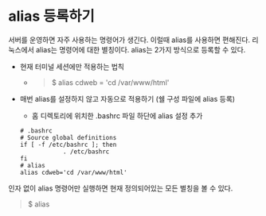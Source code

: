 # alias 등록하기
서버를 운영하면 자주 사용하는 명령어가 생긴다. 이럴때 alias를 사용하면 편해진다. 리눅스에서 alias는 명령어에 대한 별칭이다. alias는 2가지 방식으로 등록할 수 있다. 

- 현재 터미널 세션에만 적용하는 법칙
    - >$ alias cdweb = 'cd /var/www/html'

- 매번 alias를 설정하지 않고 자동으로 적용하기 (쉘 구성 파일에 alias 등록)
    - 홈 디렉토리에 위치한 .bashrc 파일 하단에 alias 설정 추가
    ```shell
    # .bashrc
    # Source global definitions
    if [ -f /etc/bashrc ]; then
                . /etc/bashrc
    fi
    # alias
    alias cdweb='cd /var/www/html' 
    ```

인자 없이 alias 명령어만 실행하면 현재 정의되어있는 모든 별칭을 볼 수 있다.
>$ alias
